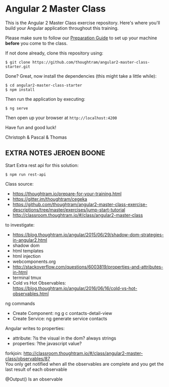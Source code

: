 # Angular 2 Master Class

This is the Angular 2 Master Class exercise repository. Here's where you'll build your Angular application throughout this training.

Please make sure to follow our [Preparation Guide](http://thoughtram.io/prepare-for-your-training.html) to set up your machine **before** you come to the class.

If not done already, clone this repository using:

```
$ git clone https://github.com/thoughtram/angular2-master-class-starter.git
```

Done? Great, now install the dependencies (this might take a little while):

```
$ cd angular2-master-class-starter
$ npm install
```

Then run the application by executing:

```
$ ng serve
```

Then open up your browser at `http://localhost:4200`

Have fun and good luck!

Christoph & Pascal & Thomas



## EXTRA NOTES JEROEN BOONE

Start Extra rest api for this solution: 
```
$ npm run rest-api
```

Class source:
* https://thoughtram.io/prepare-for-your-training.html
* https://gitter.im/thoughtram/cegeka
* https://github.com/thoughtram/angular2-master-class-exercise-descriptions/tree/master/exercises/jump-start-tutorial
* http://classroom.thoughtram.io/#/class/angular2-master-class

to investigate: 
* https://blog.thoughtram.io/angular/2015/06/29/shadow-dom-strategies-in-angular2.html
* shadow dom
* html templates
* html injection
* webcomponents.org
* http://stackoverflow.com/questions/6003819/properties-and-attributes-in-html
* terminal tmux
* Cold vs Hot Observables: https://blog.thoughtram.io/angular/2016/06/16/cold-vs-hot-observables.html

ng commands
* Create Component: ng g c contacts-detail-view
* Create Service: ng generate service contacts

Angular writes to properties:
* attribute: ?is the visual in the dom? always strings
* properties: ?the javascript value?

forkjoin: http://classroom.thoughtram.io/#/class/angular2-master-class/observables/87 <br>
You only get notified when all the observables are complete and you get the last result of each observable

@Output()
Is an observable



